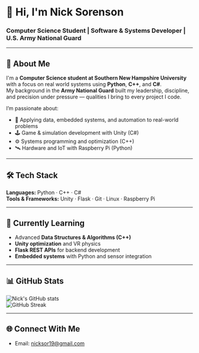 # 👋 Hi, I'm Nick Sorenson
### Computer Science Student | Software & Systems Developer | U.S. Army National Guard

---

## 🧭 About Me
I'm a **Computer Science student at Southern New Hampshire University** with a focus on real world systems using **Python**, **C++**, and **C#**.  
My background in the **Army National Guard** built my leadership, discipline, and precision under pressure — qualities I bring to every project I code.

I’m passionate about:
- 🧠 Applying data, embedded systems, and automation to real-world problems  
- 🕹️ Game & simulation development with Unity (C#)  
- ⚙️ Systems programming and optimization (C++)  
- 🛰️ Hardware and IoT with Raspberry Pi (Python)

---

## 🛠️ Tech Stack
**Languages:** Python · C++ · C#  
**Tools & Frameworks:** Unity · Flask · Git · Linux · Raspberry Pi  

---

## 🌱 Currently Learning
- Advanced **Data Structures & Algorithms (C++)**  
- **Unity optimization** and VR physics  
- **Flask REST APIs** for backend development  
- **Embedded systems** with Python and sensor integration  

---

## 📊 GitHub Stats
![Nick's GitHub stats](https://github-readme-stats.vercel.app/api?username=nicksor19&show_icons=true&theme=github_dark)  
![GitHub Streak](https://github-readme-streak-stats.herokuapp.com/?user=nicksor19&theme=github-dark-blue)

---

## 🌐 Connect With Me
- Email: nicksor19@gmail.com 



